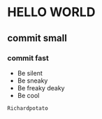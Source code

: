# HELLO WORLD
## commit small
### commit fast
- Be silent
- Be sneaky
- Be freaky deaky
- Be cool

~~~
Richardpotato
~~~

